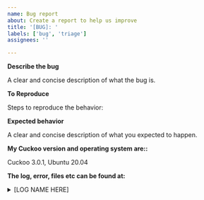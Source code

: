 ```yaml
---
name: Bug report
about: Create a report to help us improve
title: '[BUG]: '
labels: ['bug', 'triage']
assignees: ''

---
```


**Describe the bug**

A clear and concise description of what the bug is.

**To Reproduce**

Steps to reproduce the behavior:


**Expected behavior**

A clear and concise description of what you expected to happen.

**My Cuckoo version and operating system are::**

Cuckoo 3.0.1, Ubuntu 20.04

**The log, error, files etc can be found at:**

<details>
<summary>[LOG NAME HERE]</summary>

```
PASTE YOUR LOGS HERE
```

</details>
